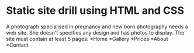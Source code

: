 Static site drill using HTML and CSS
===
A photograph specialised in pregnancy and new born photography needs a web site. She doesn't specifies any design and has photos to display.
The site must contain at least 5 pages:
        *Home
        *Gallery
        *Prices
        *About
        *Contact
